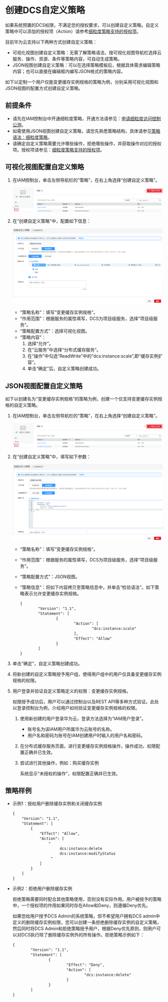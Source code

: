 # 创建DCS自定义策略<a name="ZH-CN_TOPIC_0170877288"></a>

如果系统预置的DCS权限，不满足您的授权要求，可以创建自定义策略。自定义策略中可以添加的授权项（Action）请参考[细粒度策略支持的授权项](https://support.huaweicloud.com/api-dcs/api-grant-policy.html)。

目前华为云支持以下两种方式创建自定义策略：

-   可视化视图创建自定义策略：无需了解策略语法，按可视化视图导航栏选择云服务、操作、资源、条件等策略内容，可自动生成策略。
-   JSON视图创建自定义策略：可以在选择策略模板后，根据具体需求编辑策略内容；也可以直接在编辑框内编写JSON格式的策略内容。

如下以定制一个用户仅能变更缓存实例规格的策略为例，分别采用可视化视图和JSON视图的配置方式创建自定义策略。

## 前提条件<a name="section1625318111205"></a>

-   请先在IAM控制台中开通细粒度策略，开通方法请参见：[申请细粒度访问控制公测](https://support.huaweicloud.com/usermanual-iam/iam_01_019.html)。
-   如需使用JSON视图创建自定义策略，请您先熟悉策略结构，具体请参见[策略语法：细粒度策略](策略语法-细粒度策略.md)。
-   请确定自定义策略需要允许哪些操作，拒绝哪些操作，并获取操作对应的授权项。授权项请参见：[细粒度策略支持的授权项](https://support.huaweicloud.com/api-dcs/api-grant-policy.html)。

## 可视化视图配置自定义策略<a name="section181831139102019"></a>

1.  在IAM控制台，单击左侧导航栏的“策略”，在右上角选择“创建自定义策略”。

    ![](figures/zh-cn_image_0208195518.png)

2.  在“创建自定义策略”中，配置如下信息：

    ![](figures/zh-cn_image_0208195256.png)

    -   “策略名称”：填写“变更缓存实例规格”。
    -   “作用范围”：根据服务的属性填写，DCS为项目级服务，选择“项目级服务”。
    -   “策略配置方式”：选择可视化视图。
    -   “策略内容”：
        1.  选择“允许”。
        2.  在“云服务”中选择“分布式缓存服务”。
        3.  在“操作”中勾选“ReadWrite”中的“dcs:instance:scale”,即“缓存实例扩容”。
        4.  单击“确定”后，自定义策略创建成功。



## JSON视图配置自定义策略<a name="section7871720302"></a>

如下以创建名为“变更缓存实例规格”的策略为例，创建一个仅支持变更缓存实例规格的自定义策略。

1.  在IAM控制台，单击左侧导航栏的“策略”，在右上角选择“创建自定义策略”。

    ![](figures/zh-cn_image_0171011661.png)

2.  在“创建自定义策略”中，填写如下参数：

    ![](figures/zh-cn_image_0208195916.png)

    -   “策略名称”：填写“变更缓存实例规格”。
    -   “作用范围”：根据服务的属性填写，DCS为项目级服务，选择“项目级服务”。
    -   “策略配置方式”：JSON视图。
    -   “策略信息”：将如下内容拷贝至策略信息中，并单击“检验语法”。如下策略表示允许变更缓存实例规格。

        ```
        {
                "Version": "1.1",
                "Statement": [
                        {
                                "Action": [
                                        "dcs:instance:scale"
                                ],
                                "Effect": "Allow"
                        }
                ]
        }
        ```

3.  单击“确定”，自定义策略创建成功。
4.  将新创建的自定义策略授予用户组，使得用户组中的用户仅具备变更缓存实例规格的权限。
5.  用户登录并验证自定义策略定义的权限：变更缓存实例规格。

    权限授予成功后，用户可以通过控制台以及REST API等多种方式验证。此处以登录控制台为例，介绍用户如何验证变更缓存实例规格的权限。

    1.  使用新创建的用户登录华为云，登录方法选择为“IAM用户登录”。
        -   账号名为该IAM用户所属华为云账号的名称。
        -   用户名和密码为账号在IAM创建用户时输入的用户名和密码。

    2.  在分布式缓存服务页面，进行变更缓存实例规格操作，操作成功，权限配置正确并已生效。
    3.  尝试进行其他操作，例如：购买缓存实例

        系统显示“未授权的操作”，权限配置正确并已生效。



## 策略样例<a name="section7529733164812"></a>

-   示例1：授权用户删除缓存实例和关闭缓存实例

    ```
    {
        "Version": "1.1",
        "Statement": [
            {
                "Effect": "Allow",
                "Action": [
                    "
                         dcs:instance:delete
                         dcs:instance:modifyStatus
                     "
                ]
            }
        ]
    }
    ```

-   示例2：拒绝用户删除缓存实例

    拒绝策略需要同时配合其他策略使用，否则没有实际作用。用户被授予的策略中，一个授权项的作用如果同时存在Allow和Deny，则遵循Deny优先。

    如果您给用户授予DCS Admin的系统策略，但不希望用户拥有DCS admin中定义的删除缓存实例权限，您可以创建一条拒绝删除缓存实例的自定义策略，然后同时将DCS Admin和拒绝策略授予用户，根据Deny优先原则，则用户可以对DCS执行除了删除缓存实例外的所有操作。拒绝策略示例如下：

    ```
    {
            "Version": "1.1",
            "Statement": [
                    {
                            "Effect": "Deny",
                            "Action": [
                                    "dcs:instance:delete"
                            ]
                    }
            ]
    }
    ```


